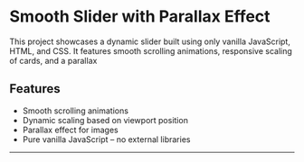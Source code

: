 # Smooth Slider with Parallax Effect

This project showcases a dynamic slider built using only vanilla JavaScript, HTML, and CSS. It features smooth scrolling animations, responsive scaling of cards, and a parallax

## Features
- Smooth scrolling animations
- Dynamic scaling based on viewport position
- Parallax effect for images
- Pure vanilla JavaScript – no external libraries

---
